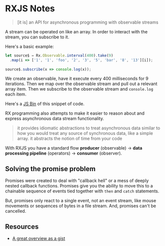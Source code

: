 # RXJS Notes

> [it is] an API for asynchronous programming with observable streams

A stream can be operated on like an array.  In order to interact with the stream, you can subscribe to it.

Here's a basic example:

```typescript
let source$ = Rx.Observable.interval(400).take(9)
  .map(i => ['1', '1', 'foo', '2', '3', '5', 'bar', '8', '13'][i]);
  
source$.subscribe(x => console.log(x));
```

We create an observable, have it execute every 400 milliseconds for 9 iterations.  Then we map over the observable stream and pull out a relevant array item.  Then we subscribe to the observable stream and `console.log` each item.

Here's a [JS Bin](https://jsbin.com/sazupih/edit?js,console) of this snippet of code.

RX programming also attempts to make it easier to reason about and express asynchronous data stream functionality.

> it provides idiomatic abstractions to treat asynchronous data similar to how you would treat any source of synchronous data, like a simple array.
> it abstracts the notion of time from your code

With RXJS you have a standard flow **producer** (observable) -> **data processing pipeline** (operators) -> **consumer** (observer).

## Solving the promise problem

Promises were created to deal with "callback hell" or a mess of deeply nested callback functions.  Promises give you the ability to move this to a chainable sequence of events tied together with `then` and `catch` statements.

But, promises only react to a single event, not an event stream, like mouse movements or sequences of bytes in a file stream.  And, promises can't be cancelled.

## Resources

* [A great overview as a gist](https://gist.github.com/staltz/868e7e9bc2a7b8c1f754)
